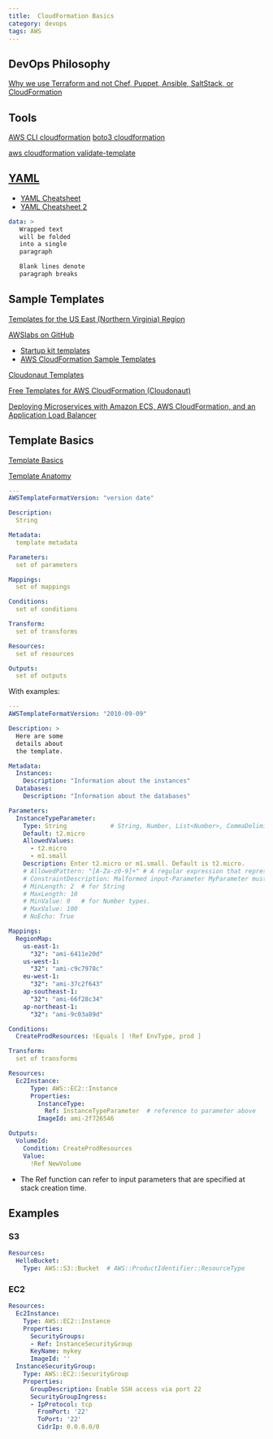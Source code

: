 ```yaml
---
title:  CloudFormation Basics
category: devops
tags: AWS
---
```


## DevOps Philosophy

[Why we use Terraform and not Chef, Puppet, Ansible, SaltStack, or CloudFormation](https://blog.gruntwork.io/why-we-use-terraform-and-not-chef-puppet-ansible-saltstack-or-cloudformation-7989dad2865c#.sp4ce0kog)


## Tools

[AWS CLI cloudformation](http://docs.aws.amazon.com/cli/latest/reference/cloudformation/index.html#cli-aws-cloudformation)
[boto3 cloudformation](http://boto3.readthedocs.io/en/latest/reference/services/cloudformation.html)

[aws cloudformation validate-template](http://docs.aws.amazon.com/cli/latest/reference/cloudformation/validate-template.html)

## [YAML](https://en.wikipedia.org/wiki/YAML)

- [YAML Cheatsheet](http://lzone.de/cheat-sheet/YAML)
- [YAML Cheatsheet 2](https://gist.github.com/anonymous/1486924)

```yaml
data: >
   Wrapped text
   will be folded
   into a single
   paragraph

   Blank lines denote
   paragraph breaks
```

## Sample Templates

[Templates for the US East (Northern Virginia) Region](http://docs.aws.amazon.com/AWSCloudFormation/latest/UserGuide/cfn-sample-templates-us-east-1.html)

[AWSlabs on GitHub](https://github.com/awslabs)
- [Startup kit templates](https://github.com/awslabs/startup-kit-templates)
- [AWS CloudFormation Sample Templates](https://github.com/awslabs/aws-cloudformation-templates)

[Cloudonaut Templates](https://cloudonaut.io/templates-for-aws-cloudformation/)

[Free Templates for AWS CloudFormation (Cloudonaut)](https://github.com/widdix/aws-cf-templates)

[Deploying Microservices with Amazon ECS, AWS CloudFormation, and an Application Load Balancer](https://github.com/awslabs/ecs-refarch-cloudformation)


## Template Basics

[Template Basics](http://docs.aws.amazon.com/AWSCloudFormation/latest/UserGuide/gettingstarted.templatebasics.html)

[Template Anatomy](http://docs.aws.amazon.com/AWSCloudFormation/latest/UserGuide/template-anatomy.html)

```yaml
---
AWSTemplateFormatVersion: "version date"

Description:
  String

Metadata:
  template metadata

Parameters:
  set of parameters

Mappings:
  set of mappings

Conditions:
  set of conditions

Transform:
  set of transforms

Resources:
  set of resources

Outputs:
  set of outputs
```

With examples:

```yaml
---
AWSTemplateFormatVersion: "2010-09-09"

Description: >
  Here are some
  details about
  the template.

Metadata:
  Instances:
    Description: "Information about the instances"
  Databases: 
    Description: "Information about the databases"

Parameters: 
  InstanceTypeParameter: 
    Type: String            # String, Number, List<Number>, CommaDelimitedList e.g. "test,dev,prod", or an AWS-specific types such as Amazon EC2 key pair names and VPC IDs.
    Default: t2.micro
    AllowedValues: 
      - t2.micro
      - m1.small
    Description: Enter t2.micro or m1.small. Default is t2.micro.
    # AllowedPattern: "[A-Za-z0-9]+" # A regular expression that represents the patterns you want to allow for String types.
    # ConstraintDescription: Malformed input-Parameter MyParameter must match pattern [A-Za-z0-9]+
    # MinLength: 2  # for String
    # MaxLength: 10
    # MinValue: 0   # for Number types.
    # MaxValue: 100 
    # NoEcho: True

Mappings: 
  RegionMap: 
    us-east-1: 
      "32": "ami-6411e20d"
    us-west-1: 
      "32": "ami-c9c7978c"
    eu-west-1: 
      "32": "ami-37c2f643"
    ap-southeast-1: 
      "32": "ami-66f28c34"
    ap-northeast-1: 
      "32": "ami-9c03a89d"

Conditions: 
  CreateProdResources: !Equals [ !Ref EnvType, prod ]

Transform:
  set of transforms

Resources:
  Ec2Instance:
      Type: AWS::EC2::Instance
      Properties:
        InstanceType:
          Ref: InstanceTypeParameter  # reference to parameter above
        ImageId: ami-2f726546

Outputs: 
  VolumeId: 
    Condition: CreateProdResources
    Value: 
      !Ref NewVolume
```

- The Ref function can refer to input parameters that are specified at stack creation time.

## Examples

### S3

```yaml
Resources:
  HelloBucket:
    Type: AWS::S3::Bucket  # AWS::ProductIdentifier::ResourceType
```

### EC2

```yaml
Resources:
  Ec2Instance:
    Type: AWS::EC2::Instance
    Properties:
      SecurityGroups:
      - Ref: InstanceSecurityGroup
      KeyName: mykey
      ImageId: ''
  InstanceSecurityGroup:
    Type: AWS::EC2::SecurityGroup
    Properties:
      GroupDescription: Enable SSH access via port 22
      SecurityGroupIngress:
      - IpProtocol: tcp
        FromPort: '22'
        ToPort: '22'
        CidrIp: 0.0.0.0/0    
```